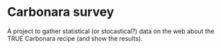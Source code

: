 # Carbonara survey

A project to gather statistical (or stocastical?) data on the web about 
the TRUE Carbonara recipe (and show the results).

 